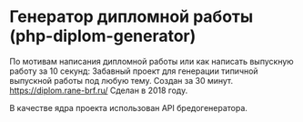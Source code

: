 # Генератор дипломной работы (php-diplom-generator)
По мотивам написания дипломной работы или как написать выпускную работу за 10 секунд: Забавный проект для генерации типичной выпускной работы под любую тему. Создан за 30 минут. https://diplom.rane-brf.ru/
Сделан в 2018 году.

В качестве ядра проекта использован API бредогенератора.
